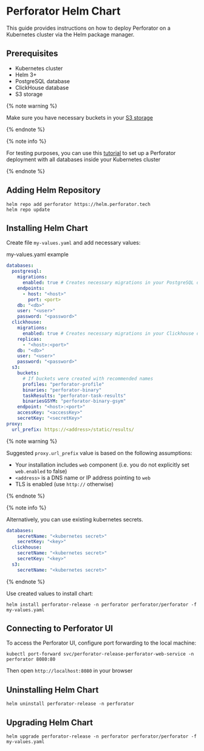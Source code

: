 # Perforator Helm Chart
This guide provides instructions on how to deploy Perforator on a Kubernetes cluster via the Helm package manager.

## Prerequisites

- Kubernetes cluster
- Helm 3+
- PostgreSQL database
- ClickHouse database
- S3 storage

{% note warning %}

Make sure you have necessary buckets in your [S3 storage](../../reference/database.md#object-storage)

{% endnote %}

{% note info %}

For testing purposes, you can use this [tutorial](../../tutorials/kubernetes/helm-chart.md) to set up a Perforator deployment with all databases inside your Kubernetes cluster

{% endnote %}

## Adding Helm Repository

```
helm repo add perforator https://helm.perforator.tech
helm repo update
```

## Installing Helm Chart

Create file `my-values.yaml` and add necessary values:

my-values.yaml example
```yaml
databases:
  postgresql:
    migrations:
      enabled: true # Creates necessary migrations in your PostgreSQL database.
    endpoints:
      - host: "<host>"
        port: <port>
    db: "<db>"
    user: "<user>"
    password: "<password>"
  clickhouse:
    migrations:
      enabled: true # Creates necessary migrations in your Clickhouse database.
    replicas:
      - "<host>:<port>"
    db: "<db>"
    user: "<user>"
    password: "<password>"
  s3:
    buckets:
      # If buckets were created with recommended names
      profiles: "perforator-profile"
      binaries: "perforator-binary"
      taskResults: "perforator-task-results"
      binariesGSYM: "perforator-binary-gsym"
    endpoint: "<host>:<port>"
    accessKey: "<accessKey>"
    secretKey: "<secretKey>"
proxy:
  url_prefix: https://<address>/static/results/
```

{% note warning %}

Suggested `proxy.url_prefix` value is based on the following assumptions:
- Your installation includes `web` component (i.e. you do not explicitly set `web.enabled` to false)
- `<address>` is a DNS name or IP address pointing to `web`
- TLS is enabled (use `http://` otherwise)

{% endnote %}

{% note info %}

Alternatively, you can use existing kubernetes secrets.

```yaml
databases:
    secretName: "<kubernetes secret>"
    secretKey: "<key>"
  clickhouse:
    secretName: "<kubernetes secret>"
    secretKey: "<key>"
  s3:
    secretName: "<kubernetes secret>"
```

{% endnote %}

Use created values to install chart:

```console
helm install perforator-release -n perforator perforator/perforator -f my-values.yaml
```

## Connecting to Perforator UI

To access the Perforator UI, configure port forwarding to the local machine:

```console
kubectl port-forward svc/perforator-release-perforator-web-service -n perforator 8080:80
```
Then open `http://localhost:8080` in your browser

## Uninstalling Helm Chart

```console
helm uninstall perforator-release -n perforator
```

## Upgrading Helm Chart

```console
helm upgrade perforator-release -n perforator perforator/perforator -f my-values.yaml
```
